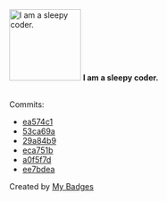 <img src="https://my-badges.github.io/my-badges/sleepy-coder.png" alt="I am a sleepy coder." title="I am a sleepy coder." width="128">
<strong>I am a sleepy coder.</strong>
<br><br>

Commits:

- <a href="https://github.com/katrin-krieger/pi-weather/commit/ea574c10fd984e64aec99bf9211022f846fcfaa4">ea574c1</a>
- <a href="https://github.com/katrin-krieger/pi-weather/commit/53ca69ae8f4e0250842e28d97642791ee249ee20">53ca69a</a>
- <a href="https://github.com/katrin-krieger/pi-weather/commit/29a84b943142a9616613b2aaee9ec49f02ebc478">29a84b9</a>
- <a href="https://github.com/katrin-krieger/pi-weather/commit/eca751b6523c1cc462f4dc63029aa2476f69477b">eca751b</a>
- <a href="https://github.com/katrin-krieger/pi-weather/commit/a0f5f7df445f557f24d0c4486bf57d379a5210f5">a0f5f7d</a>
- <a href="https://github.com/katrin-krieger/software-patterns/commit/ee7bdea7614a05d5b96ed91d0e23a43b6787e6ee">ee7bdea</a>


Created by <a href="https://github.com/my-badges/my-badges">My Badges</a>